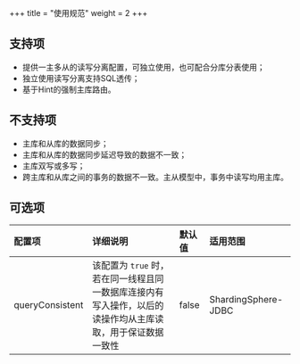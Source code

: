 +++
title = "使用规范"
weight = 2
+++

## 支持项

* 提供一主多从的读写分离配置，可独立使用，也可配合分库分表使用；
* 独立使用读写分离支持SQL透传；
* 基于Hint的强制主库路由。

## 不支持项

* 主库和从库的数据同步；
* 主库和从库的数据同步延迟导致的数据不一致；
* 主库双写或多写；
* 跨主库和从库之间的事务的数据不一致。主从模型中，事务中读写均用主库。

## 可选项

| 配置项           | 详细说明                                                                                       | 默认值  | 适用范围            |
|:--------------- |:--------------------------------------------------------------------------------------------- |:------ |:------------------- |
| queryConsistent | 该配置为 `true` 时，若在同一线程且同一数据库连接内有写入操作，以后的读操作均从主库读取，用于保证数据一致性 | false | ShardingSphere-JDBC |
